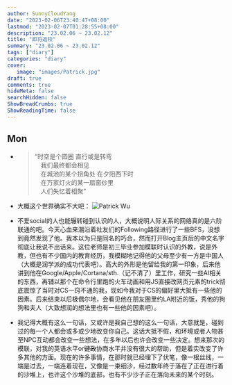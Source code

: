```yaml
---
author: SunnyCloudYang
date: "2023-02-06T23:40:47+08:00"
lastmod: "2023-02-07T01:28:55+08:00"
description: "23.02.06 ~ 23.02.12"
title: "即将返校"
summary: "23.02.06 ~ 23.02.12"
tags: ["diary"]
categories: "diary"
cover: 
   image: "images/Patrick.jpg"
draft: true
comments: true
hideMeta: false
searchHidden: false
ShowBreadCrumbs: true
ShowReadingTime: false
---
```


## Mon

- >“时空是个圆圈 直行或是转弯  
  &emsp;我们最终都会相见  
  &emsp;在城池的某个拐角处 在夕阳西下时  
  &emsp;在万家灯火的某一扇窗纱里  
  &emsp;人们失忆着相聚”

- 大概这个世界确实不大吧： ![Patrick Wu](/images/Patrick.jpg#center)
- 不爱social的人也能辗转碰到认识的人，大概说明人际关系的网络真的是六阶联通的吧。今天心血来潮沿着社友们的Following路径进行了一些BFS，没想到竟然发现了他。我本以为只是同名的巧合，然而打开Blog主页后的中文名字彻底让我说不出话来。这位老师是初三毕业参加模联时认识的外教，说是外教，但也有不少国内的教育经历，我模糊地记得他的父母至少有一方是中国人（大概是润学派的成功代表吧）。高大的外形是他留给我的第一印象，后来他讲到他在Google/Apple/Cortana/sth.（记不清了）里工作，研究一些AI相关的东西，再辅以那个在命令行里跑的火车动画和用JS直接改网页元素的trick彻底震惊了当时对CS一窍不通的我，现如今我对于CS的偏好里大抵有一些他的因素。后来结束以后极偶尔地，会看见他在朋友圈里约LA附近的饭，秀他的狗狗和夫人（大致想润的想法里也有一些他的因素吧）。
- 我记得大概有这么一句话，又或许是我自己想的这么一句话，大意就是，碰到过的每一个人都会或多或少地改变你自己。这话大抵不假，和环境或者人物甚至NPC互动都会改变一些想法，在多年以后也许会改变一些决定。想来那次的模联，对我的英语水平or<del>键政</del>协商水平并没有很大的帮助，但是着实改变了许多其他的方面。现在的许多事情，在那时就已经埋下了伏笔，像一根丝线，一端是过去，一端连着现在，又像是一束细沙，经过数年终于落在了正在进行着的沙堆上，也许这个沙堆的底部，也有不少沙子正在落向未来的某个时刻。
